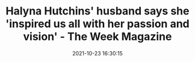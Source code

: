 ---
"title": "Halyna Hutchins' husband says she 'inspired us all with her passion and vision' - The Week Magazine"
"date": "2021-10-23 16:30:15"
"feed_name": "GOOGLENEWSMINING"
"feed_website": "https://news.google.com/search?q=mining%2Bincident&hl=en-US&gl=US&ceid=US:en"
"feed_rss": "https://news.google.com/rss/search?q=mining%2Bincident&hl=en-US&gl=US&ceid=US:en"
"link": "https://theweek.com/culture/entertainment/1006353/halyna-hutchins-husband-says-she-inspired-us-all-with-her-passion-and"
"source": "{'href': 'https://theweek.com', 'title': 'The Week Magazine'}"
"file": "_posts/2021-1-1-77f4e66882923b6af20d1a0fe77d73271a4e745a.md"
"accident": "0"
"drilling": "0"
"dead": "0"
"injured": "0"
"arrested": "0"
"place": "unknown place"
"where": "unknown site"
"causes": "unknown"
"place_uri": "unknown place"
---